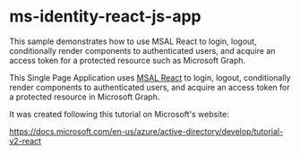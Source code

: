 # ms-identity-react-js-app

This sample demonstrates how to use MSAL React to login, logout, conditionally render components to authenticated users, and acquire an access token for a protected resource such as Microsoft Graph.

This Single Page Application uses [MSAL React](https://www.npmjs.com/package/@azure/msal-react) to login, logout, conditionally render components to authenticated users, and acquire an access token for a protected resource in Microsoft Graph.

It was created following this tutorial on Microsoft's website:

https://docs.microsoft.com/en-us/azure/active-directory/develop/tutorial-v2-react